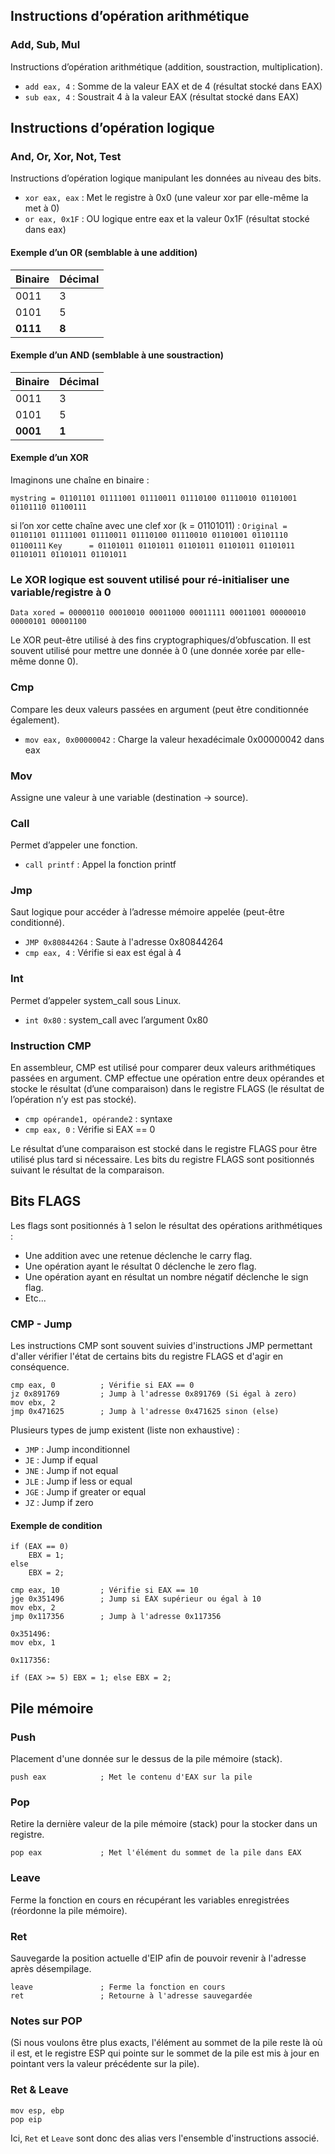 ## Instructions d’opération arithmétique

### Add, Sub, Mul

Instructions d’opération arithmétique (addition, soustraction, multiplication).

- `add eax, 4` : Somme de la valeur EAX et de 4 (résultat stocké dans EAX)
- `sub eax, 4` : Soustrait 4 à la valeur EAX (résultat stocké dans EAX)

## Instructions d’opération logique

### And, Or, Xor, Not, Test

Instructions d’opération logique manipulant les données au niveau des bits.

- `xor eax, eax` : Met le registre à 0x0 (une valeur xor par elle-même la met à 0)
- `or eax, 0x1F` : OU logique entre eax et la valeur 0x1F (résultat stocké dans eax)

#### Exemple d’un OR (semblable à une addition)

| Binaire | Décimal |
|---------|---------|
| 0011    | 3       |
| 0101    | 5       |
| **0111**| **8**   |

#### Exemple d’un AND (semblable à une soustraction)

| Binaire | Décimal |
|---------|---------|
| 0011    | 3       |
| 0101    | 5       |
| **0001**| **1**   |

#### Exemple d’un XOR

Imaginons une chaîne en binaire :

`mystring = 01101101 01111001 01110011 01110100 01110010 01101001 01101110 01100111`

si l’on xor cette chaîne avec une clef xor (k = 01101011) :
`Original = 01101101 01111001 01110011 01110100 01110010 01101001 01101110 01100111`
`Key      = 01101011 01101011 01101011 01101011 01101011 01101011 01101011 01101011`

### Le XOR logique est souvent utilisé pour ré-initialiser une variable/registre à 0

`Data xored = 00000110 00010010 00011000 00011111 00011001 00000010 00000101 00001100`


Le XOR peut-être utilisé à des fins cryptographiques/d’obfuscation. Il est souvent utilisé pour mettre une donnée à 0 (une donnée xorée par elle-même donne 0).

### Cmp

Compare les deux valeurs passées en argument (peut être conditionnée également).

- `mov eax, 0x00000042` : Charge la valeur hexadécimale 0x00000042 dans eax

### Mov

Assigne une valeur à une variable (destination -> source).

### Call

Permet d’appeler une fonction.

- `call printf` : Appel la fonction printf

### Jmp

Saut logique pour accéder à l’adresse mémoire appelée (peut-être conditionné).

- `JMP 0x80844264` : Saute à l'adresse 0x80844264
- `cmp eax, 4` : Vérifie si eax est égal à 4

### Int

Permet d’appeler system_call sous Linux.

- `int 0x80` : system_call avec l’argument 0x80

### Instruction CMP

En assembleur, CMP est utilisé pour comparer deux valeurs arithmétiques passées en argument. CMP effectue une opération entre deux opérandes et stocke le résultat (d’une comparaison) dans le registre FLAGS (le résultat de l’opération n’y est pas stocké).

- `cmp opérande1, opérande2` : syntaxe
- `cmp eax, 0` : Vérifie si EAX == 0

Le résultat d’une comparaison est stocké dans le registre FLAGS pour être utilisé plus tard si nécessaire. Les bits du registre FLAGS sont positionnés suivant le résultat de la comparaison.




## Bits FLAGS

Les flags sont positionnés à 1 selon le résultat des opérations arithmétiques :

- Une addition avec une retenue déclenche le carry flag.
- Une opération ayant le résultat 0 déclenche le zero flag.
- Une opération ayant en résultat un nombre négatif déclenche le sign flag.
- Etc...

### CMP - Jump

Les instructions CMP sont souvent suivies d'instructions JMP permettant d'aller vérifier l'état de certains bits du registre FLAGS et d'agir en conséquence.

```assembly
cmp eax, 0          ; Vérifie si EAX == 0
jz 0x891769         ; Jump à l'adresse 0x891769 (Si égal à zero)
mov ebx, 2
jmp 0x471625        ; Jump à l'adresse 0x471625 sinon (else)
```

Plusieurs types de jump existent (liste non exhaustive) :

-   `JMP` : Jump inconditionnel
-   `JE` : Jump if equal
-   `JNE` : Jump if not equal
-   `JLE` : Jump if less or equal
-   `JGE` : Jump if greater or equal
-   `JZ` : Jump if zero

#### Exemple de condition
```
if (EAX == 0)
    EBX = 1;
else
    EBX = 2;
```

```assembly
cmp eax, 10         ; Vérifie si EAX == 10
jge 0x351496        ; Jump si EAX supérieur ou égal à 10
mov ebx, 2
jmp 0x117356        ; Jump à l'adresse 0x117356

0x351496:
mov ebx, 1

0x117356:
```


`if (EAX >= 5)
    EBX = 1;
else
    EBX = 2;`

Pile mémoire
------------

### Push

Placement d'une donnée sur le dessus de la pile mémoire (stack).

```assembly
push eax            ; Met le contenu d'EAX sur la pile
```

### Pop

Retire la dernière valeur de la pile mémoire (stack) pour la stocker dans un registre.

```assembly
pop eax             ; Met l'élément du sommet de la pile dans EAX
```

### Leave

Ferme la fonction en cours en récupérant les variables enregistrées (réordonne la pile mémoire).

### Ret

Sauvegarde la position actuelle d'EIP afin de pouvoir revenir à l'adresse après désempilage.

```
leave               ; Ferme la fonction en cours
ret                 ; Retourne à l'adresse sauvegardée
```

### Notes sur POP

(Si nous voulons être plus exacts, l'élément au sommet de la pile reste là où il est, et le registre ESP qui pointe sur le sommet de la pile est mis à jour en pointant vers la valeur précédente sur la pile).

### Ret & Leave

```assembly
mov esp, ebp
pop eip
```

Ici, `Ret` et `Leave` sont donc des alias vers l'ensemble d'instructions associé.
